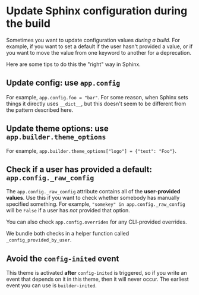 # Update Sphinx configuration during the build

Sometimes you want to update configuration values _during a build_.
For example, if you want to set a default if the user hasn't provided a value, or if you want to move the value from one keyword to another for a deprecation.

Here are some tips to do this the "right" way in Sphinx.

## Update config: use `app.config`

For example, `app.config.foo = "bar"`.
For some reason, when Sphinx sets things it directly uses `__dict__`, but this doesn't seem to be different from the pattern described here.

## Update theme options: use `app.builder.theme_options`

For example, `app.builder.theme_options["logo"] = {"text": "Foo"}`.

## Check if a user has provided a default: `app.config._raw_config`

The `app.config._raw_config` attribute contains all of the **user-provided values**.
Use this if you want to check whether somebody has manually specified something.
For example, `"somekey" in app.config._raw_config` will be `False` if a user has _not_ provided that option.

You can also check `app.config.overrides` for any CLI-provided overrides.

We bundle both checks in a helper function called `_config_provided_by_user`.

## Avoid the `config-inited` event

This theme is activated **after** `config-inited` is triggered, so if you write an event that depends on it in this theme, then it will never occur.
The earliest event you can use is `builder-inited`.
